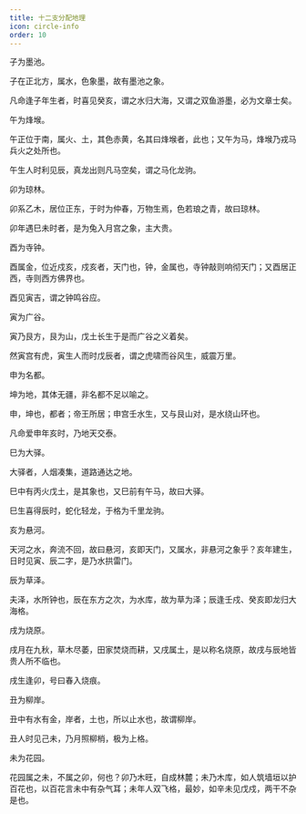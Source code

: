 ```yaml
---
title: 十二支分配地理
icon: circle-info
order: 10
---
```


子为墨池。

子在正北方，属水，色象墨，故有墨池之象。

凡命逢子年生者，时喜见癸亥，谓之水归大海，又谓之双鱼游墨，必为文章士矣。

午为烽堠。

午正位于南，属火、土，其色赤黄，名其曰烽堠者，此也；又午为马，烽堠乃戎马兵火之处所也。

午生人时利见辰，真龙出则凡马空矣，谓之马化龙驹。

卯为琼林。

卯系乙木，居位正东，于时为仲春，万物生焉，色若琅之青，故曰琼林。

卯年遇巳未时者，是为兔入月宫之象，主大贵。

酉为寺钟。

酉属金，位近戍亥，戍亥者，天门也，钟，金属也，寺钟敲则响彻天门；又酉居正西，寺则西方佛界也。

酉见寅吉，谓之钟鸣谷应。

寅为广谷。

寅乃艮方，艮为山，戊土长生于是而广谷之义着矣。

然寅宫有虎，寅生人而时戊辰者，谓之虎啸而谷风生，威震万里。

申为名都。

坤为地，其体无疆，非名都不足以喻之。

申，坤也，都者；帝王所居；申宫壬水生，又与艮山对，是水绕山环也。

凡命爱申年亥时，乃地天交泰。

巳为大驿。

大驿者，人烟凑集，道路通达之地。

巳中有丙火戊土，是其象也，又巳前有午马，故曰大驿。

巳生喜得辰时，蛇化轻龙，于格为千里龙驹。

亥为悬河。

天河之水，奔流不回，故曰悬河，亥即天门，又属水，非悬河之象乎？亥年建生，日时见寅、辰二字，是乃水拱雷门。

辰为草泽。

夫泽，水所钟也，辰在东方之次，为水库，故为草为泽；辰逢壬戍、癸亥即龙归大海格。

戌为烧原。

戌月在九秋，草木尽萎，田家焚烧而耕，又戌属土，是以称名烧原，故戌与辰地皆贵人所不临也。

戌生逢卯，号曰春入烧痕。

丑为柳岸。

丑中有水有金，岸者，土也，所以止水也，故谓柳岸。

丑人时见己未，乃月照柳梢，极为上格。

未为花园。

花园属之未，不属之卯，何也？卯乃木旺，自成林麓；未乃木库，如人筑墙垣以护百花也，以百花言未中有杂气耳；未年人双飞格，最妙，如辛未见戊戍，两干不杂是也。

